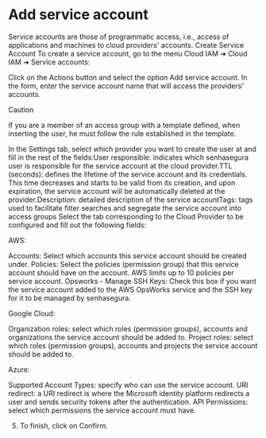 # Add service account 

Service accounts are those of programmatic access, i.e., access of applications and machines to cloud providers'
    accounts.
Create Service Account
To create a service account, go to the menu Cloud IAM ➔ Cloud IAM ➔ Service accounts:

Click on the Actions button and select the option Add service account.
In the form, enter the service account name that will access the providers' accounts.

Caution

If you are a member of an access group with a template defined, when inserting the user, he must
                    follow the rule established in the template.



In the Settings tab, select which provider you want to create the user at and fill in the rest
        of the fields:User responsible: indicates which senhasegura user is responsible
        for the service account at the cloud provider.TTL (seconds): defines the lifetime of the
        service account and its credentials. This time decreases and starts to be valid from its creation, and upon
        expiration, the service account will be automatically deleted at the provider.Description:
        detailed description of the service accountTags: tags used to facilitate filter searches
        and segregate the service account into access groups
Select the tab corresponding to the Cloud Provider to be configured and fill out the following fields:

AWS:

Accounts: Select which accounts this service account should be created under.
Policies: Select the policies (permission group) that this service account should have on the
        account. AWS limits up to 10 policies per service account.
Opsworks - Manage SSH Keys: Check this box if you want the service account added to the AWS
        OpsWorks service and the SSH key for it to be managed by senhasegura.

Google Cloud:

Organization roles: select which roles (permission groups), accounts and organizations the
        service account should be added to.
Project roles: select which roles (permission groups), accounts and projects the service
        account should be added to.

Azure:

Supported Account Types: specify who can use the service account.
URI redirect: a URI redirect is where the Microsoft identity platform redirects a user and
        sends security tokens after the authentication.
API Permissions: select which permissions the service account must have.

5. To finish, click on Confirm.